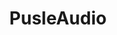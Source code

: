 ---
title: PusleAudio
list:
  collection: projects
  filter: "item.experience.libraries contains 'pulseaudio'"
---